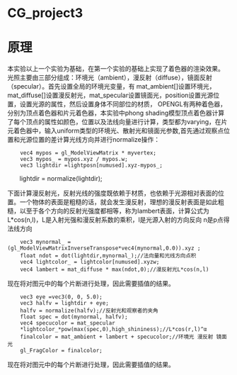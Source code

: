 # CG_project3
# 原理
本实验以上一个实验为基础，在第一个实验的基础上实现了着色器的渲染效果。
光照主要由三部分组成：环境光（ambient），漫反射（diffuse），镜面反射（specular）。首先设置全局的环境光变量，有 mat_ambient[]设置环境光，mat_diffuse[]设置漫反射光，mat_specular设置镜面光，position设置光源位置，设置光源的属性，然后设置身体不同部位的材质，
OPENGL有两种着色器，分别为顶点着色器和片元着色器，本实验中phong shading模型顶点着色器计算了每个顶点的属性如颜色，位置以及法线向量进行计算，类型都为varying，在片元着色器中，输入uniform类型的环境光、散射光和镜面光参数,首先通过观察点位置和光源位置的差计算光线方向并进行normalize操作：

        vec4 mypos = gl_ModelViewMatrix * myvertex;
        vec3 mypos_ = mypos.xyz / mypos.w;
        vec3 lightdir =lightposn[numused].xyz-mypos_;
        lightdir = normalize(lightdir);

下面计算漫反射光，反射光线的强度既依赖于材质，也依赖于光源相对表面的位置。一个物体的表面是粗糙的话，就会发生漫反射，理想的漫反射表面是如此粗糙，以至于各个方向的反射光强度都相等，称为lambert表面，计算公式为L*cos(n,l)，L是入射光强和漫反射系数的乘积，l是光源入射的方向反向 
n是p点得法线方向 

        vec3 mynormal_ = (gl_ModelViewMatrixInverseTranspose*vec4(mynormal,0.0)).xyz ;
        float ndot = dot(lightdir,mynormal_);//法向量和光线方向点积
        vec4 lightcolor_ = lightcolor[numused].xyzw;
        vec4 lambert = mat_diffuse * max(ndot,0);//漫反射光L*cos(n,l)

现在将对图元中的每个片断进行处理，因此需要插值的结果。

        vec3 eye =vec3(0, 0, 5.0);
        vec3 halfv = lightdir + eye;
        halfv = normalize(halfv);//反射光和观察者的夹角
        float spec = dot(mynormal, halfv);
        vec4 specucolor = mat_specular
        *lightcolor_*pow(max(spec,0),high_shininess);//L*cos(r,l)^α
        finalcolor = mat_ambient + lambert + specucolor;//环境光 漫反射 镜面光
        gl_FragColor = finalcolor;

现在将对图元中的每个片断进行处理，因此需要插值的结果。
